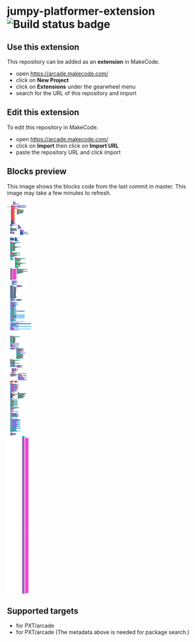# jumpy-platformer-extension ![Build status badge](https://github.com/thelegend42069/jumpy-platformer-extension/workflows/MakeCode/badge.svg)



## Use this extension

This repository can be added as an **extension** in MakeCode.

* open https://arcade.makecode.com/
* click on **New Project**
* click on **Extensions** under the gearwheel menu
* search for the URL of this repository and import

## Edit this extension

To edit this repository in MakeCode.

* open https://arcade.makecode.com/
* click on **Import** then click on **Import URL**
* paste the repository URL and click import

## Blocks preview

This image shows the blocks code from the last commit in master.
This image may take a few minutes to refresh.

![A rendered view of the blocks](https://github.com/thelegend42069/jumpy-platformer-extension/raw/master/.makecode/blocks.png)

## Supported targets

* for PXT/arcade
* for PXT/arcade
(The metadata above is needed for package search.)

